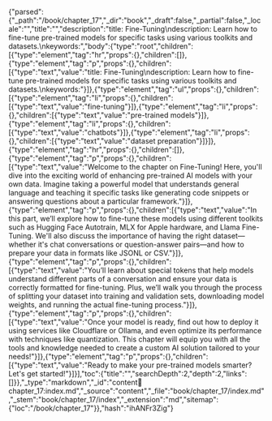 {"parsed":{"_path":"/book/chapter_17","_dir":"book","_draft":false,"_partial":false,"_locale":"","title":"","description":"title: Fine-Tuning\ndescription: Learn how to fine-tune pre-trained models for specific tasks using various toolkits and datasets.\nkeywords:","body":{"type":"root","children":[{"type":"element","tag":"hr","props":{},"children":[]},{"type":"element","tag":"p","props":{},"children":[{"type":"text","value":"title: Fine-Tuning\ndescription: Learn how to fine-tune pre-trained models for specific tasks using various toolkits and datasets.\nkeywords:"}]},{"type":"element","tag":"ul","props":{},"children":[{"type":"element","tag":"li","props":{},"children":[{"type":"text","value":"fine-tuning"}]},{"type":"element","tag":"li","props":{},"children":[{"type":"text","value":"pre-trained models"}]},{"type":"element","tag":"li","props":{},"children":[{"type":"text","value":"chatbots"}]},{"type":"element","tag":"li","props":{},"children":[{"type":"text","value":"dataset preparation"}]}]},{"type":"element","tag":"hr","props":{},"children":[]},{"type":"element","tag":"p","props":{},"children":[{"type":"text","value":"Welcome to the chapter on Fine-Tuning! Here, you'll dive into the exciting world of enhancing pre-trained AI models with your own data. Imagine taking a powerful model that understands general language and teaching it specific tasks like generating code snippets or answering questions about a particular framework."}]},{"type":"element","tag":"p","props":{},"children":[{"type":"text","value":"In this part, we’ll explore how to fine-tune these models using different toolkits such as Hugging Face Autotrain, MLX for Apple hardware, and Llama Fine-Tuning. We'll also discuss the importance of having the right dataset—whether it's chat conversations or question-answer pairs—and how to prepare your data in formats like JSONL or CSV."}]},{"type":"element","tag":"p","props":{},"children":[{"type":"text","value":"You’ll learn about special tokens that help models understand different parts of a conversation and ensure your data is correctly formatted for fine-tuning. Plus, we’ll walk you through the process of splitting your dataset into training and validation sets, downloading model weights, and running the actual fine-tuning process."}]},{"type":"element","tag":"p","props":{},"children":[{"type":"text","value":"Once your model is ready, find out how to deploy it using services like Cloudflare or Ollama, and even optimize its performance with techniques like quantization. This chapter will equip you with all the tools and knowledge needed to create a custom AI solution tailored to your needs!"}]},{"type":"element","tag":"p","props":{},"children":[{"type":"text","value":"Ready to make your pre-trained models smarter? Let's get started!"}]}],"toc":{"title":"","searchDepth":2,"depth":2,"links":[]}},"_type":"markdown","_id":"content:book:chapter_17:index.md","_source":"content","_file":"book/chapter_17/index.md","_stem":"book/chapter_17/index","_extension":"md","sitemap":{"loc":"/book/chapter_17"}},"hash":"ihANFr3Zig"}